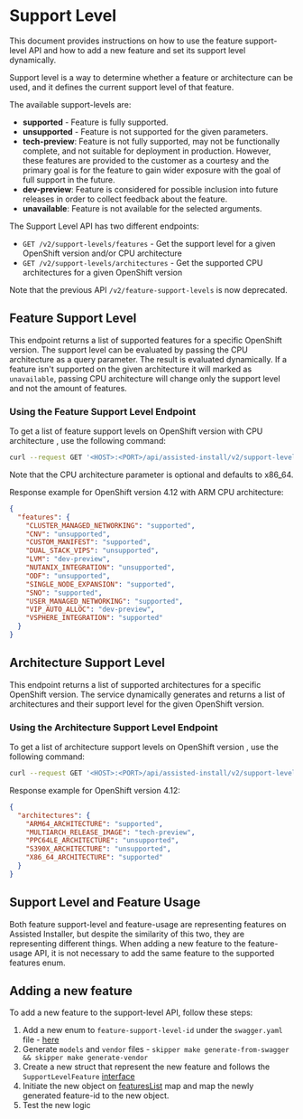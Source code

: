 # Support Level

This document provides instructions on how to use the feature support-level API and how to add a new feature and set its support level dynamically.

Support level is a way to determine whether a feature or architecture can be used, and it defines the current support level of that feature. 

The available support-levels are:
- **supported** - Feature is fully supported.
- **unsupported** - Feature is not supported for the given parameters.
- **tech-preview**: Feature is not fully supported, may not be functionally complete, and not suitable for
  deployment in production. However, these features are provided to the customer as a courtesy and the primary goal
  is for the feature to gain wider exposure with the goal of full support in the future.
- **dev-preview**: Feature is considered for possible inclusion into future releases in order to collect feedback about the feature.
- **unavailable**: Feature is not available for the selected arguments.

The Support Level API has two different endpoints:
- `GET /v2/support-levels/features` - Get the support level for a given OpenShift version and/or CPU architecture
- `GET /v2/support-levels/architectures` - Get the supported CPU architectures for a given OpenShift version

Note that the previous API `/v2/feature-support-levels` is now deprecated.


## Feature Support Level
This endpoint returns a list of supported features for a specific OpenShift version. 
The support level can be evaluated by passing the CPU architecture as a query parameter.
The result is evaluated dynamically. If a feature isn't supported on the given architecture it will marked as `unavailable`, 
passing CPU architecture will change only the support level and not the amount of features.



### Using the Feature Support Level Endpoint

To get a list of feature support levels on OpenShift version <version> with CPU architecture <architecture>, use the following command:
```bash
curl --request GET '<HOST>:<PORT>/api/assisted-install/v2/support-levels/features?openshift_version=<version>&cpu_architecture=<architecture>'
```
Note that the CPU architecture parameter is optional and defaults to x86_64.

Response example for OpenShift version 4.12 with ARM CPU architecture:
```json
{
  "features": {
    "CLUSTER_MANAGED_NETWORKING": "supported",
    "CNV": "unsupported",
    "CUSTOM_MANIFEST": "supported",
    "DUAL_STACK_VIPS": "unsupported",
    "LVM": "dev-preview",
    "NUTANIX_INTEGRATION": "unsupported",
    "ODF": "unsupported",
    "SINGLE_NODE_EXPANSION": "supported",
    "SNO": "supported",
    "USER_MANAGED_NETWORKING": "supported",
    "VIP_AUTO_ALLOC": "dev-preview",
    "VSPHERE_INTEGRATION": "supported"
  }
}
```

## Architecture Support Level
This endpoint returns a list of supported architectures for a specific OpenShift version. 
The service dynamically generates and returns a list of architectures and their support level for the given OpenShift version.


### Using the Architecture Support Level Endpoint

To get a list of architecture support levels on OpenShift version <version>, use the following command:
```bash
curl --request GET '<HOST>:<PORT>/api/assisted-install/v2/support-levels/architectures?openshift_version=<version>'
```

Response example for OpenShift version 4.12:
```json
{
  "architectures": {
    "ARM64_ARCHITECTURE": "supported",
    "MULTIARCH_RELEASE_IMAGE": "tech-preview",
    "PPC64LE_ARCHITECTURE": "unsupported",
    "S390X_ARCHITECTURE": "unsupported",
    "X86_64_ARCHITECTURE": "supported"
  }
}

```
## Support Level and Feature Usage
Both feature support-level and feature-usage are representing features on Assisted Installer, but despite the 
similarity of this two, they are representing different things.
When adding a new feature to the feature-usage API, it is not necessary to add the same feature to the supported features enum.

## Adding a new feature
To add a new feature to the support-level API, follow these steps: 
1. Add a new enum to `feature-support-level-id` under the `swagger.yaml` file - [here](https://github.com/openshift/assisted-service/blob/master/swagger.yaml#L3910-#L3924)
2. Generate `models` and `vendor` files - `skipper make generate-from-swagger && skipper make generate-vendor`
3. Create a new struct that represent the new feature and follows the `SupportLevelFeature` [interface](https://github.com/openshift/assisted-service/blob/master/internal/featuresupport/features.go#L18-#L25)
4. Initiate the new object on [featuresList](https://github.com/openshift/assisted-service/blob/master/internal/featuresupport/feature_support_level.go#L13)
map and map the newly generated feature-id to the new object.
5. Test the new logic
